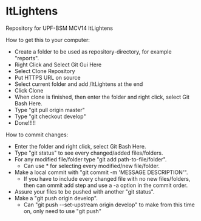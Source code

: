# ItLightens
Repository for UPF-BSM MCV14 ItLightens

How to get this to your computer:

* Create a folder to be used as repository-directory, for example "reports".
* Right Click and Select Git Gui Here
* Select Clone Repository
* Put HTTPS URL on source
* Select current folder and add /ItLightens at the end
* Click Clone
* When clone is finished, then enter the folder and right click, select Git Bash Here.
* Type "git pull origin master"
* Type "git checkout develop"
* Done!!!!!

How to commit changes:

* Enter the folder and right click, select Git Bash Here.
* Type "git status" to see every changed/added files/folders.
* For any modified file/folder type "git add path-to-file/folder".
  * Can use \* for selecting every modified/new file/folder.
* Make a local commit with "git commit -m 'MESSAGE DESCRIPTION'".
  * If you have to include every changed file with no new files/folders, then can ommit add step and use a -a option in the commit order.
* Assure your files to be pushed with another "git status".
* Make a "git push origin develop".
  * Can "git push --set-upstream origin develop" to make from this time on, only need to use "git push"